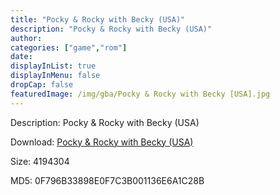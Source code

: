 ```yaml
---
title: "Pocky & Rocky with Becky (USA)"
description: "Pocky & Rocky with Becky (USA)"
author: 
categories: ["game","rom"]
date: 
displayInList: true
displayInMenu: false
dropCap: false
featuredImage: /img/gba/Pocky & Rocky with Becky [USA].jpg
---
```


Description: Pocky & Rocky with Becky (USA)

Download: <a style="text-decoration:underline;" href="https://mega.nz/#!vXJikYzD!VBwsKqEiTZl4ZyPU0OcB5ZdJKtSjvnToXuKwwobSRpo" target = "_blank" rel = "nofollow" > Pocky & Rocky with Becky (USA)</a>

Size: 4194304

MD5: 0F796B33898E0F7C3B001136E6A1C28B


